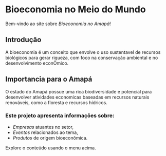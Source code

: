 # Bioeconomia no Meio do Mundo

Bem-vindo ao site sobre *Bioeconomia no Amapá*!


## Introdução
 A bioeconomia é um conceito que envolve o uso sustentavel de recursos biológicos para gerar riqueza, com foco na conservação ambiental e no desenvolvimento econÔmico.


## Importancia para o Amapá
O estado do Amapá possue uma rica biodiversidade e potencial para desenvolver atividades economicas baseadas em recursos naturais renováveis, como a floresta e recursos hídricos.


### Este projeto apresenta informações sobre:
- *Empresas* atuantes no setor,
- *Eventos* relacionados ao tema,
- *Produtos* de origem bioeconômica.

Explore o conteúdo usando o menu acima.